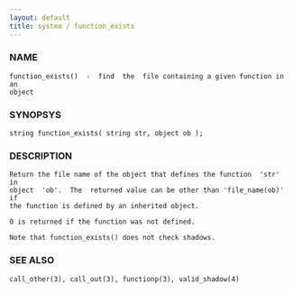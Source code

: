 ```yaml
---
layout: default
title: system / function_exists
---
```


### NAME

    function_exists()  -  find  the  file containing a given function in an
    object

### SYNOPSYS

    string function_exists( string str, object ob );

### DESCRIPTION

    Return the file name of the object that defines the function  'str'  in
    object  'ob'.  The  returned value can be other than 'file_name(ob)' if
    the function is defined by an inherited object.

    0 is returned if the function was not defined.

    Note that function_exists() does not check shadows.

### SEE ALSO

    call_other(3), call_out(3), functionp(3), valid_shadow(4)


